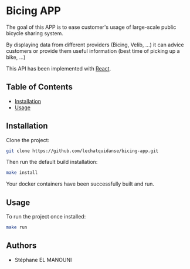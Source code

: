 # Bicing APP

The goal of this APP is to ease customer's usage of large-scale public bicycle sharing system.

By displaying data from different providers (Bicing, Velib, ...) it can advice customers or provide them useful information (best time of picking up a bike, ...)

This API has been implemented with [React][React].


## Table of Contents

- [Installation](#installation)
- [Usage](#usage)

## Installation

Clone the project:
```bash
git clone https://github.com/lechatquidanse/bicing-app.git
```

Then run the default build installation:

```bash
make install
```

Your docker containers have been successfully built and run.


## Usage

To run the project once installed:

```bash
make run
```

[React]: https://reactjs.org/

Authors
-------

* Stéphane EL MANOUNI
